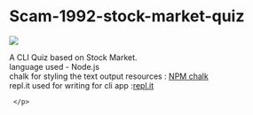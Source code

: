 # Scam-1992-stock-market-quiz
<html>
<body>
   <img src=https://alltimetrends.com/wp-content/uploads/2020/10/Scam-1992-Release-Toime.jpg>
   <p>
    A CLI Quiz based on Stock Market.</br>
    language used - Node.js</br>
    chalk for styling the text output 
    resources : <a href='https://www.npmjs.com/package/chalk'>NPM chalk</a>
    </br>
    repl.it used for writing for cli app :<a href="https://repl.it/~">repl.it</a>

     </p>
</body>
</html>


 